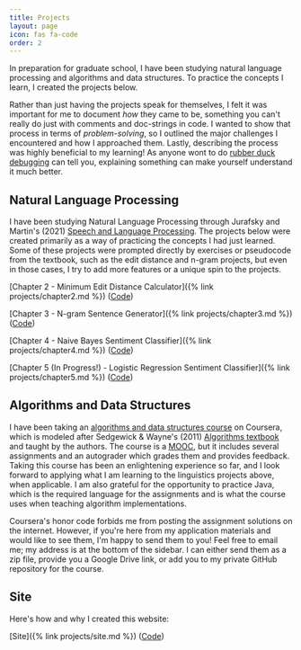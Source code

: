 ```yaml
---
title: Projects
layout: page
icon: fas fa-code
order: 2
---
```

In preparation for graduate school, I have been studying natural language processing and algorithms and data structures. To practice the concepts I learn, I created the projects below.

Rather than just having the projects speak for themselves, I felt it was important for me to document _how_ they came to be, something you can't really do just with comments and doc-strings in code. I wanted to show that process in terms of _problem-solving_, so I outlined the major challenges I encountered and how I approached them. Lastly, describing the process was highly beneficial to my learning! As anyone wont to do [rubber duck debugging](https://en.wikipedia.org/wiki/Rubber_duck_debugging) can tell you, explaining something can make yourself understand it much better.

## Natural Language Processing

I have been studying Natural Language Processing through Jurafsky and Martin's (2021) [Speech and Language Processing](https://web.stanford.edu/~jurafsky/slp3/). The projects below were created primarily as a way of practicing the concepts I had just learned. Some of these projects were prompted directly by exercises or pseudocode from the textbook, such as the edit distance and n-gram projects, but even in those cases, I try to add more features or a unique spin to the projects.   

[Chapter 2 - Minimum Edit Distance Calculator]({% link projects/chapter2.md %}) ([Code](https://github.com/lucasadelino/Learning-Compling/blob/main/Textbooks/Speech%20and%20Language%20Processing%20(Jurafsky%2C%20Martin)/Chapter%202%20-%20Regular%20Expressions%2C%20Text%20Normalization%2C%20Edit%20Distance/mineditbacktrace.py))

[Chapter 3 - N-gram Sentence Generator]({% link projects/chapter3.md %}) ([Code](https://github.com/lucasadelino/Learning-Compling/blob/main/Textbooks/Speech%20and%20Language%20Processing%20(Jurafsky%2C%20Martin)/Chapter%203%20-%20N-gram%20Language%20Models/ngram.py))

[Chapter 4 - Naive Bayes Sentiment Classifier]({% link projects/chapter4.md %}) ([Code](https://github.com/lucasadelino/Learning-Compling/tree/main/Textbooks/Speech%20and%20Language%20Processing%20(Jurafsky%2C%20Martin)/Chapter%204%20-%20Naive%20Bayes%20and%20Sentiment%20Classification))

[Chapter 5 (In Progress!) - Logistic Regression Sentiment Classifier]({% link projects/chapter5.md %}) ([Code](https://github.com/lucasadelino/Learning-Compling/tree/main/Textbooks/Speech%20and%20Language%20Processing%20(Jurafsky%2C%20Martin)/Chapter%205%20-%20Logistic%20Regression)) 

## Algorithms and Data Structures

I have been taking an [algorithms and data structures course](https://www.coursera.org/learn/algorithms-part1) on Coursera, which is modeled after Sedgewick & Wayne's (2011) [Algorithms textbook](https://algs4.cs.princeton.edu/home/) and taught by the authors. The course is a [MOOC](https://en.wikipedia.org/wiki/Massive_open_online_course), but it includes several assignments and an autograder which grades them and provides feedback. Taking this course has been an enlightening experience so far, and I look forward to applying what I am learning to the linguistics projects above, when applicable. I am also grateful for the opportunity to practice Java, which is the required language for the assignments and is what the course uses when teaching algorithm implementations.

Coursera's honor code forbids me from posting the assignment solutions on the internet. However, if you're here from my application materials and would like to see them, I'm happy to send them to you! Feel free to email me; my address is at the bottom of the sidebar. I can either send them as a zip file, provide you a Google Drive link, or add you to my private GitHub repository for the course. 

## Site

Here's how and why I created this website:

[Site]({% link projects/site.md %}) ([Code](https://github.com/lucasadelino/lucasadelino.github.io))